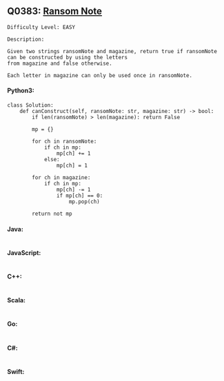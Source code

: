 ## Q0383: [Ransom Note](https://leetcode.com/problems/ransom-note/)

```
Difficulty Level: EASY
```

```
Description:

Given two strings ransomNote and magazine, return true if ransomNote can be constructed by using the letters
from magazine and false otherwise.

Each letter in magazine can only be used once in ransomNote.
```

#### Python3:

```
class Solution:
    def canConstruct(self, ransomNote: str, magazine: str) -> bool:
        if len(ransomNote) > len(magazine): return False

        mp = {}

        for ch in ransomNote:
            if ch in mp:
                mp[ch] += 1
            else:
                mp[ch] = 1
        
        for ch in magazine:
            if ch in mp:
                mp[ch] -= 1
                if mp[ch] == 0:
                    mp.pop(ch)

        return not mp
```

#### Java:

```

```

#### JavaScript:

```

```

#### C++:

```

```

#### Scala:

```

```

#### Go:

```

```

#### C#:

```

```

#### Swift:

```

```